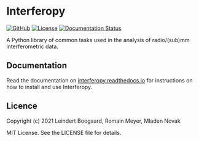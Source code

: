 # Interferopy

[![GitHub](https://img.shields.io/badge/GitHub-mladenovak%2Finterferopy-blue.svg?style=flat)](https://github.com/mladenovak/interferopy)
[![License](http://img.shields.io/badge/license-MIT-blue.svg?style=flat)](https://github.com/mladenovak/interferopy/blob/master/LICENSE)
[![Documentation Status](https://readthedocs.org/projects/interferopy/badge/?version=latest)](https://interferopy.readthedocs.io/en/latest/?badge=latest)

A Python library of common tasks used in the analysis of radio/(sub)mm interferometric data.


## Documentation

Read the documentation on [interferopy.readthedocs.io](https://interferopy.readthedocs.io/en/latest/) for instructions on how to install and use Interferopy.


## Licence

Copyright (c) 2021 Leindert Boogaard, Romain Meyer, Mladen Novak

MIT License.  See the LICENSE file for details.

